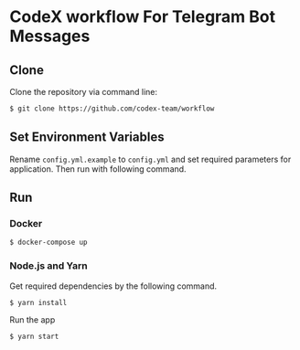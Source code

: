 # CodeX workflow For Telegram Bot Messages

## Clone   

Clone the repository via command line:

```bash
$ git clone https://github.com/codex-team/workflow
```

## Set Environment Variables

Rename `config.yml.example` to `config.yml` and set required parameters for application.
Then run with following command.

## Run

### Docker

```bash
$ docker-compose up
```

### Node.js and Yarn

Get required dependencies by the following command.

```bash
$ yarn install
```

Run the app

```bash
$ yarn start
```

<!--

Personal Token access: 
- repo - public_repo
- admin:org - read:org


GitHub GraphQL request for getting list of projects and columns:

```graphql
query {
  organization(login: "codex-team") {
    project(number: 11) {
      id,
      name,
      columns(first: 10) {
        edges {
          node {
            id,
            name
          } 
        }
      }
    }
  }
}
```
